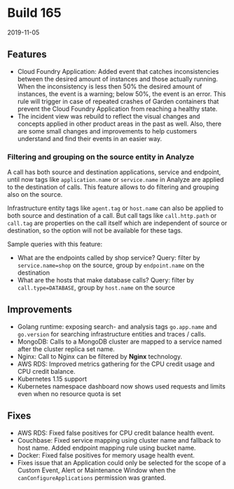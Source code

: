 # Build 165

2019-11-05

## Features

- Cloud Foundry Application: Added event that catches inconsistencies between the desired amount of instances and those actually running. When the inconsistency is less then 50% the desired amount of instances, the event is a warning; below 50%, the event is an error. This rule will trigger in case of repeated crashes of Garden containers that prevent the Cloud Foundry Application from reaching a healthy state.
- The incident view was rebuild to reflect the visual changes and concepts applied in other product areas in the past as well. Also, there are some small changes and improvements to help customers understand and find their events in an easier way.

### Filtering and grouping on the source entity in Analyze
A call has both source and destination applications, service and endpoint, until now tags like `application.name` or `service.name` in Analyze are applied to the destination of calls. This feature allows to do filtering and grouping also on the source.

Infrastructure entity tags like `agent.tag` or `host.name` can also be applied to both source and destination of a call. But call tags like `call.http.path` or `call.tag` are properties on the call itself which are independent of source or destination, so the option will not be available for these tags.

Sample queries with this feature:
- What are the endpoints called by shop service? Query: filter by `service.name=shop` on the source, group by `endpoint.name` on the destination
- What are the hosts that make database calls? Query: filter by `call.type=DATABASE`, group by `host.name` on the source

## Improvements

- Golang runtime: exposing search- and analysis tags `go.app.name` and `go.version` for searching infrastructure
    entities and traces / calls.
- MongoDB: Calls to a MongoDB cluster are mapped to a service named after the cluster replica set name.
- Nginx: Call to Nginx can be filtered by **Nginx** technology.
- AWS RDS: Improved metrics gathering for the CPU credit usage and CPU credit balance.
- Kubernetes 1.15 support
- Kubernetes namespace dashboard now shows used requests and limits even when no resource quota is set

## Fixes

- AWS RDS: Fixed false positives for CPU credit balance health event.
- Couchbase: Fixed service mapping using cluster name and fallback to host name. Added endpoint mapping rule using bucket name.
- Docker: Fixed false positives for memory usage health event.
- Fixes issue that an Application could only be selected for the scope of a Custom Event, Alert or Maintenance Window when the `canConfigureApplications` permission was granted.
